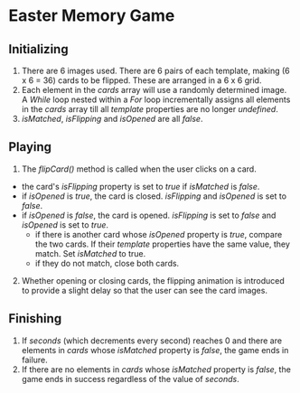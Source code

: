 # Easter Memory Game

## Initializing
1. There are 6 images used. There are 6 pairs of each template, making (6 x 6 = 36) cards to be flipped. These are arranged in a 6 x 6 grid.
2. Each element in the *cards* array will use a randomly determined image. A *While* loop nested within a *For* loop incrementally assigns all elements in the *cards* array till all *template* properties are no longer *undefined*.
3. *isMatched*, *isFlipping* and *isOpened* are all *false*.

## Playing
1. The *flipCard()* method is called when the user clicks on a card.
- the card's *isFlipping* property is set to *true* if *isMatched* is *false*.
- if *isOpened* is *true*, the card is closed. *isFlipping* and *isOpened* is set to *false*.
- if *isOpened* is *false*, the card is opened. *isFlipping* is set to *false* and *isOpened* is set to *true*.
  - if there is another card whose *isOpened* property is *true*, compare the two cards. If their *template* properties have the same value, they match. Set *isMatched* to true.
  - if they do not match, close both cards.
2. Whether opening or closing cards, the flipping animation is introduced to provide a slight delay so that the user can see the card images.

## Finishing
1. If *seconds* (which decrements every second) reaches 0 and there are elements in *cards* whose *isMatched* property is *false*, the game ends in failure.
2. If there are no elements in *cards* whose *isMatched* property is *false*, the game ends in success regardless of the value of *seconds*.
